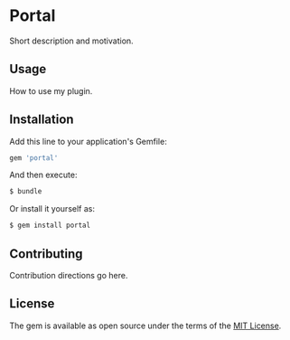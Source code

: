 # Portal
Short description and motivation.

## Usage
How to use my plugin.

## Installation
Add this line to your application's Gemfile:

```ruby
gem 'portal'
```

And then execute:
```bash
$ bundle
```

Or install it yourself as:
```bash
$ gem install portal
```

## Contributing
Contribution directions go here.

## License
The gem is available as open source under the terms of the [MIT License](https://opensource.org/licenses/MIT).
